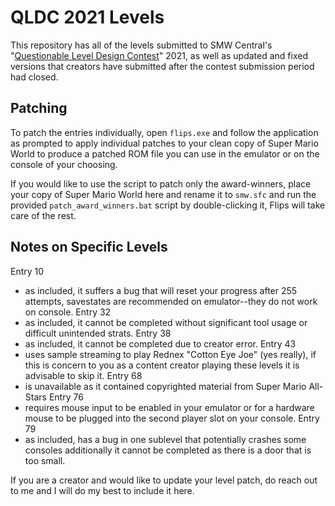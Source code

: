# QLDC 2021 Levels

This repository has all of the levels submitted to SMW Central's "[Questionable Level Design Contest](https://www.smwcentral.net/?p=viewthread&t=118792)" 2021, as well as updated and fixed versions that creators have submitted after the contest submission period had closed.

## Patching

To patch the entries individually, open `flips.exe` and follow the application as prompted to apply individual patches to your clean copy of Super Mario World to produce a patched ROM file you can use in the emulator or on the console of your choosing.

If you would like to use the script to patch only the award-winners, place your copy of Super Mario World here and rename it to `smw.sfc` and run the provided
`patch_award_winners.bat` script by double-clicking it, Flips will take care of the rest.

## Notes on Specific Levels

Entry 10
 - as included, it suffers a bug that will reset your progress after 255 attempts, savestates are recommended on emulator--they do not work on console.
Entry 32
 - as included, it cannot be completed without significant tool usage or difficult unintended strats.
Entry 38
 - as included, it cannot be completed due to creator error.
Entry 43
 - uses sample streaming to play Rednex "Cotton Eye Joe" (yes really), if this is concern to you as a content creator playing these levels it is advisable to skip it.
Entry 68
 - is unavailable as it contained copyrighted material from Super Mario All-Stars
Entry 76 
 - requires mouse input to be enabled in your emulator or for a hardware mouse to be plugged into the second player slot on your console.
Entry 79
 - as included, has a bug in one sublevel that potentially crashes some consoles additionally it cannot be completed as there is a door that is too small.


If you are a creator and would like to update your level patch, do reach out to me and I will do my best to include it here.